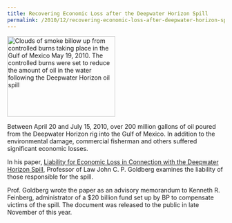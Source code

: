 ```yaml
---
title: Recovering Economic Loss after the Deepwater Horizon Spill
permalink: /2010/12/recovering-economic-loss-after-deepwater-horizon-spill/
---
```

<img src="{{site.baseurl}}/assets/img/oilspill.jpg" alt="Clouds of smoke billow up from controlled burns taking place in the Gulf of Mexico May 19, 2010. The controlled burns were set to reduce the amount of oil in the water following the Deepwater Horizon oil spill" title="Clouds of smoke billow up from controlled burns taking place in the Gulf of Mexico May 19, 2010. The controlled burns were set to reduce the amount of oil in the water following the Deepwater Horizon oil spill" class="floatleft" height="186" width="250">

Between April 20 and July 15, 2010, over 200 million gallons of oil poured from the Deepwater Horizon rig into the Gulf of Mexico. In addition to the environmental damage, commercial fisherman and others suffered significant economic losses.


In his paper, [Liability for Economic Loss in Connection with the Deepwater Horizon Spill](http://nrs.harvard.edu/urn-3:HUL.InstRepos:4595438), Professor of Law John C. P. Goldberg examines the liability of those responsible for the spill.

Prof. Goldberg wrote the paper as an advisory memorandum to Kenneth R. Feinberg, administrator of a $20 billion fund set up by BP to compensate victims of the spill. The document was released to the public in late November of this year.
